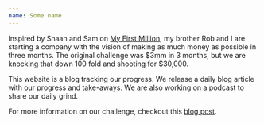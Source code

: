 ```yaml
---
name: Some name
---
```

Inspired by Shaan and Sam on [My First Million](https://thehustle.co/my-first-million-podcast/), my brother Rob and I are starting a company with the vision of making as much money as possible in three months. The original challenge was $3mm in 3 months, but we are knocking that down 100 fold and shooting for $30,000.

This website is a blog tracking our progress. We release a daily blog article with our progress and take-aways. We are also working on a podcast to share our daily grind.

For more information on our challenge, checkout this [blog post](https://www.threemonthstartup.com/2020/08/18/introduction/).